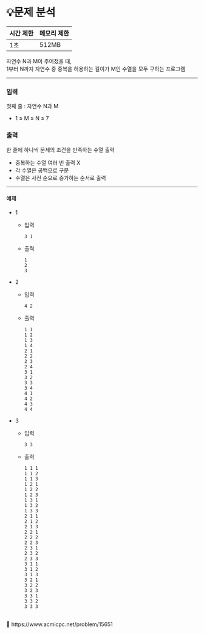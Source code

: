# 💡**문제 분석**

| 시간 제한 | 메모리 제한 |
| --- | --- |
| 1초 | 512MB |

자연수 N과 M이 주어졌을 때, 
<br>
1부터 N까지 자연수 중 중복을 허용하는 길이가 M인 수열을 모두 구하는 프로그램

---
### 입력

첫째 줄 : 자연수 N과 M

- 1 ≤ M ≤ N ≤ 7

### 출력

한 줄에 하나씩 문제의 조건을 만족하는 수열 출력

- 중복하는 수열 여러 번 출력 X
- 각 수열은 공백으로 구분
- 수열은 사전 순으로 증가하는 순서로 출력

---
#### **예제**
- 1
    - 입력
        
        ```
        3 1
        ```
        
    - 출력
        
        ```
        1
        2
        3
        ```
        
- 2
    - 입력
        
        ```
        4 2
        ```
        
    - 출력
        
        ```
        1 1
        1 2
        1 3
        1 4
        2 1
        2 2
        2 3
        2 4
        3 1
        3 2
        3 3
        3 4
        4 1
        4 2
        4 3
        4 4
        ```
        
- 3
    - 입력
        
        ```
        3 3
        ```
        
    - 출력
        
        ```
        1 1 1
        1 1 2
        1 1 3
        1 2 1
        1 2 2
        1 2 3
        1 3 1
        1 3 2
        1 3 3
        2 1 1
        2 1 2
        2 1 3
        2 2 1
        2 2 2
        2 2 3
        2 3 1
        2 3 2
        2 3 3
        3 1 1
        3 1 2
        3 1 3
        3 2 1
        3 2 2
        3 2 3
        3 3 1
        3 3 2
        3 3 3
        ```
        
<br>
<aside>
📎 https://www.acmicpc.net/problem/15651

</aside>